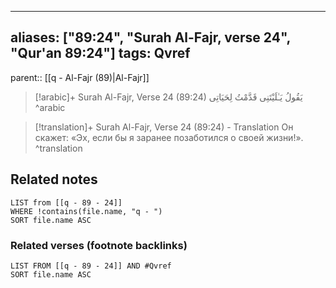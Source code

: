 
---
aliases: ["89:24", "Surah Al-Fajr, verse 24", "Qur'an 89:24"]
tags: Qvref
---

parent:: [[q - Al-Fajr (89)|Al-Fajr]]

> [!arabic]+ Surah Al-Fajr, Verse 24 (89:24)
> <span class="quran-arabic">يَقُولُ يَـٰلَيْتَنِى قَدَّمْتُ لِحَيَاتِى</span>
^arabic

> [!translation]+ Surah Al-Fajr, Verse 24 (89:24) - Translation
> Он скажет: «Эх, если бы я заранее позаботился о своей жизни!».
^translation



## Related notes
```dataview
LIST from [[q - 89 - 24]]
WHERE !contains(file.name, "q - ")
SORT file.name ASC
```

### Related verses (footnote backlinks)
```dataview
LIST FROM [[q - 89 - 24]] AND #Qvref
SORT file.name ASC
```

